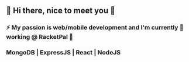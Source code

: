 ## 👋 Hi there, nice to meet you 👋
### ⚡ My passion is web/mobile development and I'm currently 🔭 working @ RacketPal 🌱
###     MongoDB | ExpressJS | React | NodeJS

<!--
**SorinGabriel02/SorinGabriel02** is a ✨ _special_ ✨ repository because its `README.md` (this file) appears on your GitHub profile.

Here are some ideas to get you started:

- 🔭 I’m currently working on ...
- 🌱 I’m currently learning ...
- 👯 I’m looking to collaborate on ...
- 🤔 I’m looking for help with ...
- 💬 Ask me about ...
- 📫 How to reach me: ...
- 😄 Pronouns: ...
- ⚡ Fun fact: ...
-->
